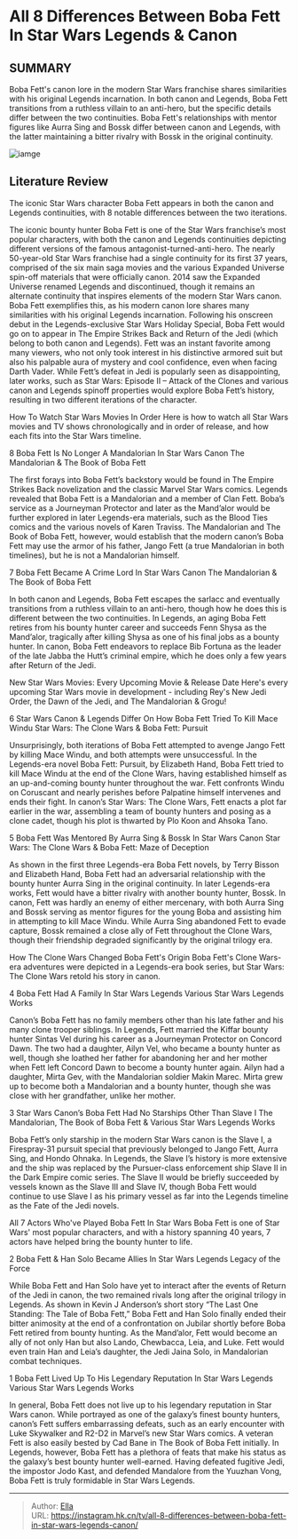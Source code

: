 # All 8 Differences Between Boba Fett In Star Wars Legends &amp; Canon


## SUMMARY 


 Boba Fett&#39;s canon lore in the modern Star Wars franchise shares similarities with his original Legends incarnation. 
 In both canon and Legends, Boba Fett transitions from a ruthless villain to an anti-hero, but the specific details differ between the two continuities. 
 Boba Fett&#39;s relationships with mentor figures like Aurra Sing and Bossk differ between canon and Legends, with the latter maintaining a bitter rivalry with Bossk in the original continuity. 

![iamge](https://static1.srcdn.com/wordpress/wp-content/uploads/2022/02/Star-Wars-Book-of-Boba-Fett-Legends.jpg)

## Literature Review
The iconic Star Wars character Boba Fett appears in both the canon and Legends continuities, with 8 notable differences between the two iterations.




The iconic bounty hunter Boba Fett is one of the Star Wars franchise’s most popular characters, with both the canon and Legends continuities depicting different versions of the famous antagonist-turned-anti-hero. The nearly 50-year-old Star Wars franchise had a single continuity for its first 37 years, comprised of the six main saga movies and the various Expanded Universe spin-off materials that were officially canon. 2014 saw the Expanded Universe renamed Legends and discontinued, though it remains an alternate continuity that inspires elements of the modern Star Wars canon. Boba Fett exemplifies this, as his modern canon lore shares many similarities with his original Legends incarnation.
Following his onscreen debut in the Legends-exclusive Star Wars Holiday Special, Boba Fett would go on to appear in The Empire Strikes Back and Return of the Jedi (which belong to both canon and Legends). Fett was an instant favorite among many viewers, who not only took interest in his distinctive armored suit but also his palpable aura of mystery and cool confidence, even when facing Darth Vader. While Fett’s defeat in Jedi is popularly seen as disappointing, later works, such as Star Wars: Episode II – Attack of the Clones and various canon and Legends spinoff properties would explore Boba Fett’s history, resulting in two different iterations of the character.
            
 
 How To Watch Star Wars Movies In Order 
Here is how to watch all Star Wars movies and TV shows chronologically and in order of release, and how each fits into the Star Wars timeline.













 








 8  Boba Fett Is No Longer A Mandalorian In Star Wars Canon 
The Mandalorian &amp; The Book of Boba Fett


 







The first forays into Boba Fett’s backstory would be found in The Empire Strikes Back novelization and the classic Marvel Star Wars comics. Legends revealed that Boba Fett is a Mandalorian and a member of Clan Fett. Boba’s service as a Journeyman Protector and later as the Mand’alor would be further explored in later Legends-era materials, such as the Blood Ties comics and the various novels of Karen Traviss. The Mandalorian and The Book of Boba Fett, however, would establish that the modern canon’s Boba Fett may use the armor of his father, Jango Fett (a true Mandalorian in both timelines), but he is not a Mandalorian himself.





 7  Boba Fett Became A Crime Lord In Star Wars Canon 
The Mandalorian &amp; The Book of Boba Fett
        

In both canon and Legends, Boba Fett escapes the sarlacc and eventually transitions from a ruthless villain to an anti-hero, though how he does this is different between the two continuities. In Legends, an aging Boba Fett retires from his bounty hunter career and succeeds Fenn Shysa as the Mand’alor, tragically after killing Shysa as one of his final jobs as a bounty hunter. In canon, Boba Fett endeavors to replace Bib Fortuna as the leader of the late Jabba the Hutt’s criminal empire, which he does only a few years after Return of the Jedi.
            
 
 New Star Wars Movies: Every Upcoming Movie &amp; Release Date 
Here&#39;s every upcoming Star Wars movie in development - including Rey&#39;s New Jedi Order, the Dawn of the Jedi, and The Mandalorian &amp; Grogu!









 6  Star Wars Canon &amp; Legends Differ On How Boba Fett Tried To Kill Mace Windu 
Star Wars: The Clone Wars &amp; Boba Fett: Pursuit


 







Unsurprisingly, both iterations of Boba Fett attempted to avenge Jango Fett by killing Mace Windu, and both attempts were unsuccessful. In the Legends-era novel Boba Fett: Pursuit, by Elizabeth Hand, Boba Fett tried to kill Mace Windu at the end of the Clone Wars, having established himself as an up-and-coming bounty hunter throughout the war. Fett confronts Windu on Coruscant and nearly perishes before Palpatine himself intervenes and ends their fight. In canon’s Star Wars: The Clone Wars, Fett enacts a plot far earlier in the war, assembling a team of bounty hunters and posing as a clone cadet, though his plot is thwarted by Plo Koon and Ahsoka Tano.





 5  Boba Fett Was Mentored By Aurra Sing &amp; Bossk In Star Wars Canon 
Star Wars: The Clone Wars &amp; Boba Fett: Maze of Deception
        

As shown in the first three Legends-era Boba Fett novels, by Terry Bisson and Elizabeth Hand, Boba Fett had an adversarial relationship with the bounty hunter Aurra Sing in the original continuity. In later Legends-era works, Fett would have a bitter rivalry with another bounty hunter, Bossk. In canon, Fett was hardly an enemy of either mercenary, with both Aurra Sing and Bossk serving as mentor figures for the young Boba and assisting him in attempting to kill Mace Windu. While Aurra Sing abandoned Fett to evade capture, Bossk remained a close ally of Fett throughout the Clone Wars, though their friendship degraded significantly by the original trilogy era.
            
 
 How The Clone Wars Changed Boba Fett&#39;s Origin 
Boba Fett&#39;s Clone Wars-era adventures were depicted in a Legends-era book series, but Star Wars: The Clone Wars retold his story in canon.









 4  Boba Fett Had A Family In Star Wars Legends 
Various Star Wars Legends Works
        

Canon’s Boba Fett has no family members other than his late father and his many clone trooper siblings. In Legends, Fett married the Kiffar bounty hunter Sintas Vel during his career as a Journeyman Protector on Concord Dawn. The two had a daughter, Ailyn Vel, who became a bounty hunter as well, though she loathed her father for abandoning her and her mother when Fett left Concord Dawn to become a bounty hunter again. Ailyn had a daughter, Mirta Gev, with the Mandalorian soldier Makin Marec. Mirta grew up to become both a Mandalorian and a bounty hunter, though she was close with her grandfather, unlike her mother.





 3  Star Wars Canon’s Boba Fett Had No Starships Other Than Slave I 
The Mandalorian, The Book of Boba Fett &amp; Various Star Wars Legends Works
        

Boba Fett’s only starship in the modern Star Wars canon is the Slave I, a Firespray-31 pursuit special that previously belonged to Jango Fett, Aurra Sing, and Hondo Ohnaka. In Legends, the Slave I’s history is more extensive and the ship was replaced by the Pursuer-class enforcement ship Slave II in the Dark Empire comic series. The Slave II would be briefly succeeded by vessels known as the Slave III and Slave IV, though Boba Fett would continue to use Slave I as his primary vessel as far into the Legends timeline as the Fate of the Jedi novels.
            
 
 All 7 Actors Who&#39;ve Played Boba Fett In Star Wars 
Boba Fett is one of Star Wars&#39; most popular characters, and with a history spanning 40 years, 7 actors have helped bring the bounty hunter to life.









 2  Boba Fett &amp; Han Solo Became Allies In Star Wars Legends 
Legacy of the Force
        

While Boba Fett and Han Solo have yet to interact after the events of Return of the Jedi in canon, the two remained rivals long after the original trilogy in Legends. As shown in Kevin J Anderson’s short story “The Last One Standing: The Tale of Boba Fett,” Boba Fett and Han Solo finally ended their bitter animosity at the end of a confrontation on Jubilar shortly before Boba Fett retired from bounty hunting. As the Mand’alor, Fett would become an ally of not only Han but also Lando, Chewbacca, Leia, and Luke. Fett would even train Han and Leia’s daughter, the Jedi Jaina Solo, in Mandalorian combat techniques.





 1  Boba Fett Lived Up To His Legendary Reputation In Star Wars Legends 
Various Star Wars Legends Works


 







In general, Boba Fett does not live up to his legendary reputation in Star Wars canon. While portrayed as one of the galaxy’s finest bounty hunters, canon’s Fett suffers embarrassing defeats, such as an early encounter with Luke Skywalker and R2-D2 in Marvel’s new Star Wars comics. A veteran Fett is also easily bested by Cad Bane in The Book of Boba Fett initially. In Legends, however, Boba Fett has a plethora of feats that make his status as the galaxy’s best bounty hunter well-earned. Having defeated fugitive Jedi, the impostor Jodo Kast, and defended Mandalore from the Yuuzhan Vong, Boba Fett is truly formidable in Star Wars Legends. 

---

> Author: [Ella](https://instagram.hk.cn/)  
> URL: https://instagram.hk.cn/tv/all-8-differences-between-boba-fett-in-star-wars-legends-canon/  

